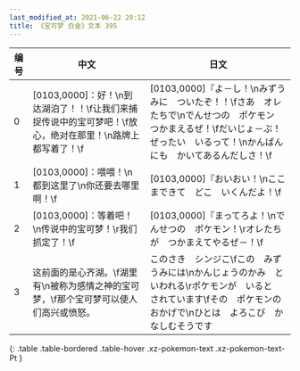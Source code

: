 ```yaml
---
last_modified_at: 2021-06-22 20:12
title: 《宝可梦 白金》文本 395
---
```

| 编号 | 中文 | 日文 |
| ---- | ---- | ---- |
| 0 | [0103,0000]：好！\n到达湖泊了！！\f让我们来捕捉传说中的宝可梦吧！\f放心，绝对在那里！\n路牌上都写着了！\f | [0103,0000]『よ－し！\nみずうみに　ついたぞ！！\fさあ　オレたちで\nでんせつの　ポケモン　つかまえるぜ！\fだいじょ－ぶ！　ぜったい　いるって！\nかんばんにも　かいてあるんだしさ！\f |
| 1 | [0103,0000]：喂喂！\n都到这里了\n你还要去哪里啊！\f | [0103,0000]『おいおい！\nここまできて　どこ　いくんだよ！\f |
| 2 | [0103,0000]：等着吧！\n传说中的宝可梦！\r我们抓定了！\f | [0103,0000]『まってろよ！\nでんせつの　ポケモン！\rオレたちが　つかまえてやるぜ－！\f |
| 3 | 这前面的是心齐湖。\f湖里有\n被称为感情之神的宝可梦，\f那个宝可梦可以使人们高兴或愤怒。 | このさき　シンジこ\fこの　みずうみには\nかんじょうのかみ　といわれる\rポケモンが　いると　されています\fその　ポケモンの　おかげで\nひとは　よろこび　かなしむそうです |
{: .table .table-bordered .table-hover .xz-pokemon-text .xz-pokemon-text-Pt }